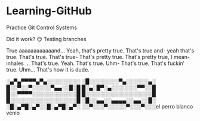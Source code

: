 ﻿# Learning-GitHub
Practice Git Control Systems

Did it work? 😏
Testing branches

True aaaaaaaaaaaand... Yeah, that's pretty true. That's true and- yeah that's true. That's true. That's true- That's pretty true. That's pretty true, I mean- inhales ... That's true. Yeah. That's true. Uhm- That's true. That's fuckin' true. Uhm... That's how it is dude.

░▄▀▄▀▀▀▀▄▀▄░░░░░░░░░
░█░░░░░░░░▀▄░░░░░░▄░
█░░▀░░▀░░░░░▀▄▄░░█░█
█░▄░█▀░▄░░░░░░░▀▀░░█
█░░▀▀▀▀░░░░░░░░░░░░█
█░░░░░░░░░░░░░░░░░░█
█░░░░░░░░░░░░░░░░░░█
░█░░▄▄░░▄▄▄▄░░▄▄░░█░
░█░▄▀█░▄▀░░█░▄▀█░▄▀░
░░▀░░░▀░░░░░▀░░░▀░░░el perro blanco venio